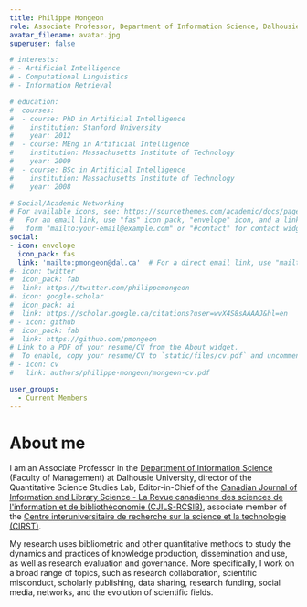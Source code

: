 ```yaml
---
title: Philippe Mongeon
role: Associate Professor, Department of Information Science, Dalhousie University
avatar_filename: avatar.jpg
superuser: false

# interests:
# - Artificial Intelligence
# - Computational Linguistics
# - Information Retrieval

# education:
#  courses:
#  - course: PhD in Artificial Intelligence
#    institution: Stanford University
#    year: 2012
#  - course: MEng in Artificial Intelligence
#    institution: Massachusetts Institute of Technology
#    year: 2009
#  - course: BSc in Artificial Intelligence
#    institution: Massachusetts Institute of Technology
#    year: 2008

# Social/Academic Networking
# For available icons, see: https://sourcethemes.com/academic/docs/page-builder/#icons
#   For an email link, use "fas" icon pack, "envelope" icon, and a link in the
#   form "mailto:your-email@example.com" or "#contact" for contact widget.
social:
- icon: envelope
  icon_pack: fas
  link: 'mailto:pmongeon@dal.ca'  # For a direct email link, use "mailto:qsslab@dal.ca".
#- icon: twitter
#  icon_pack: fab
#  link: https://twitter.com/philippemongeon
#- icon: google-scholar
#  icon_pack: ai
#  link: https://scholar.google.ca/citations?user=wvX4S8sAAAAJ&hl=en  
# - icon: github
#  icon_pack: fab
#  link: https://github.com/pmongeon
# Link to a PDF of your resume/CV from the About widget.
#  To enable, copy your resume/CV to `static/files/cv.pdf` and uncomment the lines below.
# - icon: cv
#   link: authors/philippe-mongeon/mongeon-cv.pdf

user_groups:
  - Current Members
---
```


# About me
I am an Associate Professor in the [Department of Information Science](https://www.dal.ca/faculty/management/faculty-staff/information-science.html) (Faculty of Management)
at Dalhousie University, director of the Quantitative Science Studies Lab, Editor-in-Chief of the [Canadian Journal of Information and Library Science - La Revue canadienne des sciences de l'information et de bibliothéconomie (CJILS-RCSIB)](https://www.erudit.org/en/journals/cjils/),
associate member of the [Centre interuniversitaire de recherche sur la science et la technologie (CIRST)](https://www.cirst.uqam.ca/en/).

My research uses bibliometric and other quantitative methods to study the dynamics and practices of knowledge production, dissemination and use, as well as research evaluation and governance. More specifically, I work on a broad range of topics, such as research collaboration, scientific misconduct, scholarly publishing, data sharing, research funding, social media, networks, and the evolution of scientific fields. 